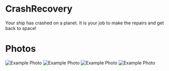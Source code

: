 # CrashRecovery
Your ship has crashed on a planet. It is your job to make the repairs and get back to space!


# Photos
![Example Photo](https://github.com/nitch-tech/CrashRecovery/blob/master/photos/CrashRecoverySnaps.PNG)
![Example Photo](https://github.com/nitch-tech/CrashRecovery/blob/master/photos/Cras.PNG)
![Example Photo](https://github.com/nitch-tech/CrashRecovery/blob/master/photos/CRASH.PNG)
![Example Photo](https://github.com/nitch-tech/CrashRecovery/blob/master/photos/wAVE.PNG)
